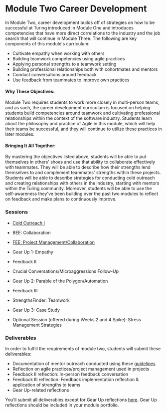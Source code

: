 # Module Two Career Development

In Module Two, career development builds off of strategies on how to be successful at Turing introduced in Module One and introduces competencies that have more direct correlations to the industry and the job search that will continue in Module Three. The following are key components of this module's curriculum:

* Cultivate empathy when working with others
* Building teamwork competencies using agile practices
* Applying personal strengths to a teamwork setting
* Building professional relationships both with cohortmates and mentors
* Conduct conversations around feedback
* Use feedback from teammates to improve own practices

#### Why These Objectives:
Module Two requires students to work more closely in multi-person teams, and as such, the career development curriculum is focused on helping students build competencies around teamwork and cultivating professional relationships within the context of the software industry. Students learn about the philosophy and practice of Agile in this module, which will help their teams be successful, and they will continue to utilize these practices in later modules. 

#### Bringing It All Together:
By mastering the objectives listed above, students will be able to put themselves in others' shoes and use that ability to collaborate effectively with teammates. They will be able to describe how their strengths lend themselves to and complement teammates' strengths within these projects. Students will be able to describe strategies for conducting cold outreach and creating relationships with others in the industry, starting with mentors within the Turing community. Moreover, students will be able to use the self-awareness they've been building over the past two modules to reflect on feedback and make plans to continuously improve. 

### Sessions

* [Cold Outreach I](https://github.com/turingschool/career-development-curriculum/blob/master/module_two/cold_outreach_i.md) 
* BEE: Collaboration
* [FEE: Project Management/Collaboration](https://github.com/turingschool/career-development-curriculum/blob/master/module_two/agile_practices_project_management_intro.md) 
* Gear Up 1: Empathy
* Feedback II 
* Crucial Conversations/Microaggressions Follow-Up 
* Gear Up 2: Parable of the Polygon/Automation
* Feedback III 
* StrengthsFinder: Teamwork
* Gear Up 3: Case Study

* Optional Session (offered during Weeks 2 and 4 Spike): Stress Management Strategies

### Deliverables
In order to fulfill the requirements of module two, students will submit these deliverables:

* Documentation of mentor outreach conducted using these [guidelines](https://github.com/turingschool/career-development-curriculum/blob/master/module_two/cold_outreach_i_guidelines.md)
* Reflection on agile practices/project management used in projects
* Feedback II reflection: In-person feedback conversation
* Feedback III reflection: Feedback implementation reflection & application of strengths to teams 
* Gear Up-related reflections

You'll submit all deliverables except for Gear Up reflections [here](https://github.com/turingschool/career-development-curriculum/tree/master/deliverable_submissions). Gear Up reflections should be included in your module portfolio.
